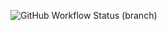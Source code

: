 ![GitHub Workflow Status (branch)](https://img.shields.io/github/actions/workflow/status/SeanClark05/sem/main.yml?branch=main)